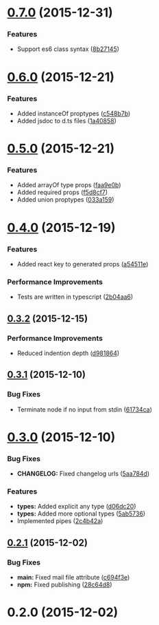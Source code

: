 <a name="0.7.0"></a>
# [0.7.0](https://github.com/knisterpeter/react-to-typescript-definitions/compare/v0.6.0...v0.7.0) (2015-12-31)


### Features

* Support es6 class syntax ([8b27145](https://github.com/knisterpeter/react-to-typescript-definitions/commit/8b27145))



<a name="0.6.0"></a>
# [0.6.0](https://github.com/knisterpeter/react-to-typescript-definitions/compare/v0.5.0...v0.6.0) (2015-12-21)


### Features

* Added instanceOf proptypes ([c548b7b](https://github.com/knisterpeter/react-to-typescript-definitions/commit/c548b7b))
* Added jsdoc to d.ts files ([1a40858](https://github.com/knisterpeter/react-to-typescript-definitions/commit/1a40858))



<a name="0.5.0"></a>
# [0.5.0](https://github.com/knisterpeter/react-to-typescript-definitions/compare/v0.4.0...v0.5.0) (2015-12-21)


### Features

* Added arrayOf type props ([faa9e0b](https://github.com/knisterpeter/react-to-typescript-definitions/commit/faa9e0b))
* Added required props ([f5d8cf7](https://github.com/knisterpeter/react-to-typescript-definitions/commit/f5d8cf7))
* Added union proptypes ([033a159](https://github.com/knisterpeter/react-to-typescript-definitions/commit/033a159))



<a name="0.4.0"></a>
# [0.4.0](https://github.com/knisterpeter/react-to-typescript-definitions/compare/v0.3.2...v0.4.0) (2015-12-19)


### Features

* Added react key to generated props ([a54511e](https://github.com/knisterpeter/react-to-typescript-definitions/commit/a54511e))

### Performance Improvements

* Tests are written in typescript ([2b04aa6](https://github.com/knisterpeter/react-to-typescript-definitions/commit/2b04aa6))



<a name="0.3.2"></a>
## [0.3.2](https://github.com/knisterpeter/react-to-typescript-definitions/compare/v0.3.1...v0.3.2) (2015-12-15)


### Performance Improvements

* Reduced indention depth ([d981864](https://github.com/knisterpeter/react-to-typescript-definitions/commit/d981864))



<a name="0.3.1"></a>
## [0.3.1](https://github.com/knisterpeter/react-to-typescript-definitions/compare/v0.3.0...v0.3.1) (2015-12-10)


### Bug Fixes

* Terminate node if no input from stdin ([61734ca](https://github.com/knisterpeter/react-to-typescript-definitions/commit/61734ca))



<a name="0.3.0"></a>
# [0.3.0](https://github.com/knisterpeter/react-to-typescript-definitions/compare/v0.2.1...v0.3.0) (2015-12-10)


### Bug Fixes

* **CHANGELOG:** Fixed changelog urls ([5aa784d](https://github.com/knisterpeter/react-to-typescript-definitions/commit/5aa784d))

### Features

* **types:** Added explicit any type ([d06dc20](https://github.com/knisterpeter/react-to-typescript-definitions/commit/d06dc20))
* **types:** Added more optional types ([5ab5736](https://github.com/knisterpeter/react-to-typescript-definitions/commit/5ab5736))
* Implemented pipes ([2c4b42a](https://github.com/knisterpeter/react-to-typescript-definitions/commit/2c4b42a))



<a name="0.2.1"></a>
## [0.2.1](https://github.com/knisterpeter/react-to-typescript-definitions/compare/v0.2.0...v0.2.1) (2015-12-02)


### Bug Fixes

* **main:** Fixed mail file attribute ([c694f3e](https://github.com/knisterpeter/react-to-typescript-definitions/commit/c694f3e))
* **npm:** Fixed publishing ([28c64d8](https://github.com/knisterpeter/react-to-typescript-definitions/commit/28c64d8))



<a name="0.2.0"></a>
# 0.2.0 (2015-12-02)




